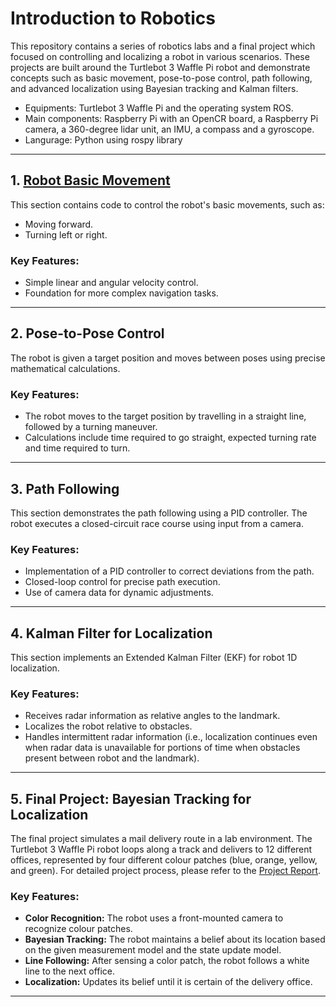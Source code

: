 # Introduction to Robotics

This repository contains a series of robotics labs and a final project which focused on controlling and localizing a robot in various scenarios. These projects are built around the Turtlebot 3 Waffle Pi robot and demonstrate concepts such as basic movement, pose-to-pose control, path following, and advanced localization using Bayesian tracking and Kalman filters.

- Equipments: Turtlebot 3 Waffle Pi and the operating system ROS.
- Main components: Raspberry Pi with an OpenCR board, a Raspberry Pi camera, a 360-degree lidar unit, an IMU, a compass and a gyroscope.
- Langurage: Python using rospy library

---

## 1. [Robot Basic Movement](https://github.com/angel-gao/Intro-to-Robotics/tree/main/1.%20Robot%20Basic%20Movement/nodes)

This section contains code to control the robot's basic movements, such as:

- Moving forward.
- Turning left or right.

### Key Features:
- Simple linear and angular velocity control.
- Foundation for more complex navigation tasks.

---

## 2. Pose-to-Pose Control

The robot is given a target position and moves between poses using precise mathematical calculations.

### Key Features:
- The robot moves to the target position by travelling in a straight line, followed by a turning maneuver.
- Calculations include time required to go straight, expected turning rate and time required to turn.

---

## 3. Path Following

This section demonstrates the path following using a PID controller. The robot executes a closed-circuit race course using input from a camera.

### Key Features:
- Implementation of a PID controller to correct deviations from the path.
- Closed-loop control for precise path execution.
- Use of camera data for dynamic adjustments.


---

## 4. Kalman Filter for Localization

This section implements an Extended Kalman Filter (EKF) for robot 1D localization.

### Key Features:
- Receives radar information as relative angles to the landmark.
- Localizes the robot relative to obstacles.
- Handles intermittent radar information (i.e., localization continues even when radar data is unavailable for portions of time when obstacles present between robot and the landmark).

---

## 5. Final Project: Bayesian Tracking for Localization

The final project simulates a mail delivery route in a lab environment. The Turtlebot 3 Waffle Pi robot loops along a track and delivers to 12 different offices, represented by four different colour patches (blue, orange, yellow, and green). For detailed project process, please refer to the [Project Report](https://github.com/angel-gao/Intro-to-Robotics/blob/main/Final_project-Mail%20Delivery%20Bot%20Bayesian%20Tracking/project%20report.pdf). 

### Key Features:
- **Color Recognition:** The robot uses a front-mounted camera to recognize colour patches.
- **Bayesian Tracking:** The robot maintains a belief about its location based on the given measurement model and the state update model.
- **Line Following:** After sensing a color patch, the robot follows a white line to the next office.
- **Localization:** Updates its belief until it is certain of the delivery office.


---




